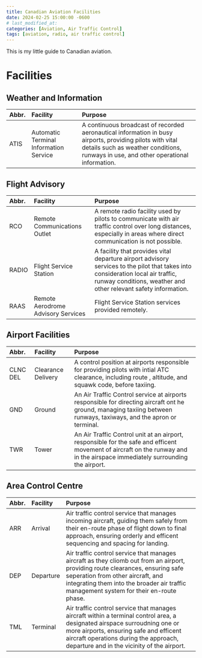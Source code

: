 ```yaml
---
title: Canadian Aviation Facilities
date: 2024-02-25 15:00:00 -0600
# last_modified_at: 
categories: [Aviation, Air Traffic Control]
tags: [aviation, radio, air traffic control]
---
```


This is my little guide to Canadian aviation.

# Facilities
## Weather and Information

| Abbr. | Facility | Purpose |
| :-    | :-       | :-      |
| ATIS | Automatic Terminal Information Service | A continuous broadcast of recorded aeronautical information in busy airports, providing pilots with vital details such as weather conditions, runways in use, and other operational information.

## Flight Advisory

| Abbr. | Facility | Purpose |
| :-    | :-       | :-      |
| RCO   | Remote Communications Outlet | A remote radio facility used by pilots to communicate with air traffic control over long distances, especially in areas where direct communication is not possible. |
| RADIO | Flight Service Station | A facility that provides vital departure airport advisory services to the pilot that takes into consideration local air traffic, runway conditions, weather and other relevant safety information. |
| RAAS  | Remote Aerodrome Advisory Services | Flight Service Station services provided remotely.| 

## Airport Facilities

| Abbr. | Facility | Purpose |
| :-    | :-       | :-      |
| CLNC DEL | Clearance Delivery | A control position at airports responsible for providing pilots with intial ATC clearance, including route , altitude, and squawk code, before taxiing. |
| GND | Ground | An Air Traffic Control service at airports responsible for directing aircraft ont he ground, managing taxiing between runways, taxiways, and the apron or terminal.
| TWR | Tower | An Air Traffic Control unit at an airport, responsible for the safe and efficent movement of aircraft on the runway and in the airspace immediately surrounding the airport.

## Area Control Centre

| Abbr. | Facility | Purpose |
| :-    | :-       | :-      |
| ARR | Arrival | Air traffic control service that manages incoming aircraft, guiding them safely from their en-route phase of flight down to final approach, ensuring orderly and efficent sequencing and spacing for landing.
| DEP | Departure | Air traffic control service that manages aircraft as they cliomb out from an airport, providing route clearances, ensuring safe seperation from other aircraft, and integrating them into the broader air traffic management system for their en-route phase.
| TML | Terminal | Air traffic control service that manages aircraft within a terminal control area, a designated airspace surroudning one or more airports, ensuring safe and efficent aircraft operations during the approach, departure and in the vicinity of the airport.